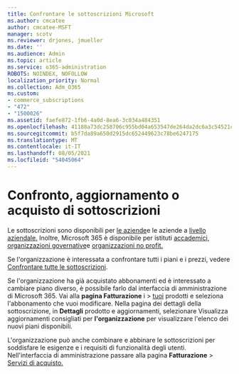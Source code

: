 ```yaml
---
title: Confrontare le sottoscrizioni Microsoft
ms.author: cmcatee
author: cmcatee-MSFT
manager: scotv
ms.reviewer: drjones, jmueller
ms.date: ''
ms.audience: Admin
ms.topic: article
ms.service: o365-administration
ROBOTS: NOINDEX, NOFOLLOW
localization_priority: Normal
ms.collection: Adm_O365
ms.custom:
- commerce_subscriptions
- "472"
- "1500026"
ms.assetid: faefe872-1fb6-4a0d-8ea6-3c034a484351
ms.openlocfilehash: 41188a73dc258706c955bd04a653547de264da2dc6a3c54521cddf82c254972a
ms.sourcegitcommit: b5f7da89a650d2915dc652449623c78be6247175
ms.translationtype: MT
ms.contentlocale: it-IT
ms.lasthandoff: 08/05/2021
ms.locfileid: "54045064"
---
```

# <a name="compare-upgrade-or-purchase-subscriptions"></a>Confronto, aggiornamento o acquisto di sottoscrizioni
  
Le sottoscrizioni sono disponibili per [le aziende](https://www.microsoft.com/microsoft-365/business/compare-all-microsoft-365-business-products?tab=2&rtc=1)e le aziende a [livello aziendale.](https://www.microsoft.com/microsoft-365/enterprise/compare-office-365-plans?rtc=1) Inoltre, Microsoft 365 è disponibile per istituti [accademici,](https://www.microsoft.com/microsoft-365/academic/compare-office-365-education-plans?rtc=1&activetab=tab%3aprimaryr1) [organizzazioni governative](https://www.microsoft.com/microsoft-365/government/compare-office-365-government-plans?rtc=1)e [organizzazioni no profit.](https://www.microsoft.com/microsoft-365/nonprofit/office-365-nonprofit-plans-and-pricing?&rtc=1&activetab=tab%3aprimaryr1)
  
Se l'organizzazione è interessata a confrontare tutti i piani e i prezzi, vedere [Confrontare tutte le sottoscrizioni](https://www.microsoft.com/microsoft-365/enterprise/compare-office-365-plans?rtc=1).
  
Se l'organizzazione ha già acquistato abbonamenti ed è interessato a cambiare piano diverso, è possibile farlo dal interfaccia di amministrazione di Microsoft 365. Vai alla **pagina Fatturazione** i \> [tuoi](https://go.microsoft.com/fwlink/p/?linkid=842054) prodotti e seleziona l'abbonamento che vuoi modificare. Nella pagina dei dettagli della sottoscrizione, in **Dettagli** prodotto e aggiornamenti, selezionare Visualizza aggiornamenti consigliati per **l'organizzazione** per visualizzare l'elenco dei nuovi piani disponibili.
  
L'organizzazione può anche combinare e abbinare le sottoscrizioni per soddisfare le esigenze e i requisiti di funzionalità degli utenti. Nell'interfaccia di amministrazione passare alla pagina **Fatturazione** \> [Servizi di acquisto.](https://go.microsoft.com/fwlink/p/?linkid=868433) 